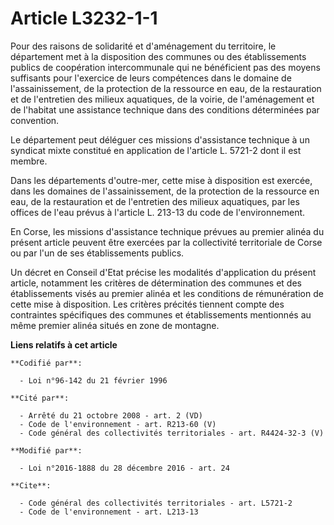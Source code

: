 # Article L3232-1-1

Pour des raisons de solidarité et d'aménagement du territoire, le département met à la disposition des communes ou des
établissements publics de coopération intercommunale qui ne bénéficient pas des moyens suffisants pour l'exercice de leurs
compétences dans le domaine de l'assainissement, de la protection de la ressource en eau, de la restauration et de
l'entretien des milieux aquatiques, de la voirie, de l'aménagement et de l'habitat une assistance technique dans des
conditions déterminées par convention. 

Le département peut déléguer ces missions d'assistance technique à un syndicat mixte constitué en application de l'article L.
5721-2 dont il est membre. 

Dans les départements d'outre-mer, cette mise à disposition est exercée, dans les domaines de l'assainissement, de la
protection de la ressource en eau, de la restauration et de l'entretien des milieux aquatiques, par les offices de l'eau
prévus à l'article L. 213-13 du code de l'environnement. 

En Corse, les missions d'assistance technique prévues au premier alinéa du présent article peuvent être exercées par la
collectivité territoriale de Corse ou par l'un de ses établissements publics. 

Un décret en Conseil d'Etat précise les modalités d'application du présent article, notamment les critères de détermination
des communes et des établissements visés au premier alinéa et les conditions de rémunération de cette mise à disposition. Les
critères précités tiennent compte des contraintes spécifiques des communes et établissements mentionnés au même premier
alinéa situés en zone de montagne.

**Liens relatifs à cet article**

	**Codifié par**:

	  - Loi n°96-142 du 21 février 1996

	**Cité par**:

	  - Arrêté du 21 octobre 2008 - art. 2 (VD)
	  - Code de l'environnement - art. R213-60 (V)
	  - Code général des collectivités territoriales - art. R4424-32-3 (V)

	**Modifié par**:

	  - Loi n°2016-1888 du 28 décembre 2016 - art. 24

	**Cite**:

	  - Code général des collectivités territoriales - art. L5721-2
	  - Code de l'environnement - art. L213-13
